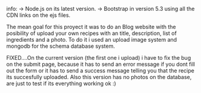 
info:
-> Node.js on its latest version.
-> Bootstrap in version 5.3 using all the CDN links on the ejs files.

The mean goal for this proyect it was to do an Blog website with the posibility of upload your own recipes with an title, description, list of ingredients and a photo.
To do it i used an upload image system and mongodb for the schema database system.

FIXED....On the current version (the first one i upload) i have to fix the bug on the submit page, because it has to send an error message if you dont fill out the form or it has to send a success message telling you that the recipe its succesfully uploaded.
Also this version has no photos on the database, are just to test if its everything  working ok :)
